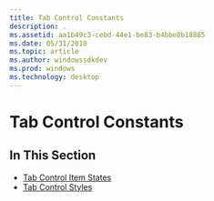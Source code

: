 ```yaml
---
title: Tab Control Constants
description: .
ms.assetid: aa1b49c3-cebd-44e1-be83-b4bbe8b18885
ms.date: 05/31/2018
ms.topic: article
ms.author: windowssdkdev
ms.prod: windows
ms.technology: desktop
---
```


# Tab Control Constants

## In This Section

-   [Tab Control Item States](tab-control-item-states.md)
-   [Tab Control Styles](tab-control-styles.md)

 

 




